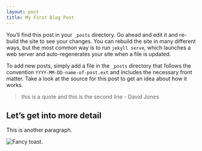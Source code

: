 ```yaml
---
layout: post
title: My First Blog Post
---
```


You’ll find this post in your `_posts` directory. Go ahead and edit it and re-build the site to see your changes. You can rebuild the site in many different ways, but the most common way is to run `jekyll serve`, which launches a web server and auto-regenerates your site when a file is updated.

To add new posts, simply add a file in the `_posts` directory that follows the convention `YYYY-MM-DD-name-of-post.ext` and includes the necessary front matter. Take a look at the source for this post to get an idea about how it works.

> this is a quote and this is the second line - David Jones

## Let’s get into more detail

This is another paragraph.

![Fancy toast.](http://resolvedigital.imgix.net/6e79625bea46d0df226d209cdc66885a.jpg?sat=-100)